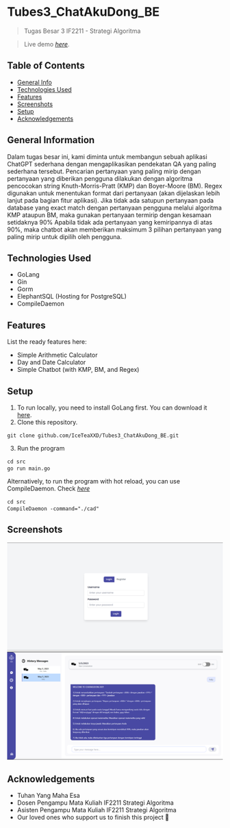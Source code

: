 # Tubes3_ChatAkuDong_BE
> Tugas Besar 3 IF2211 - Strategi Algoritma

> Live demo [_here_](https://www.youtube.com/watch?v=OcAE0r-t8uI&feature=youtu.be). <!-- If you have the project hosted somewhere, include the link here. -->

## Table of Contents
* [General Info](#general-information)
* [Technologies Used](#technologies-used)
* [Features](#features)
* [Screenshots](#screenshots)
* [Setup](#setup)
* [Acknowledgements](#acknowledgements)


## General Information
Dalam tugas besar ini, kami diminta untuk membangun sebuah aplikasi ChatGPT sederhana dengan mengaplikasikan pendekatan QA yang paling sederhana tersebut. Pencarian pertanyaan yang paling mirip dengan pertanyaan yang diberikan pengguna dilakukan dengan algoritma pencocokan string Knuth-Morris-Pratt (KMP) dan Boyer-Moore (BM). Regex digunakan untuk menentukan format dari pertanyaan (akan dijelaskan lebih lanjut pada bagian fitur aplikasi). Jika tidak ada satupun pertanyaan pada database yang exact match dengan pertanyaan pengguna melalui algoritma KMP ataupun BM, maka gunakan pertanyaan termirip dengan kesamaan setidaknya 90% Apabila tidak ada pertanyaan yang kemiripannya di atas 90%, maka chatbot akan memberikan maksimum 3 pilihan pertanyaan yang paling mirip untuk dipilih oleh pengguna.


## Technologies Used
- GoLang
- Gin
- Gorm
- ElephantSQL (Hosting for PostgreSQL)
- CompileDaemon


## Features
List the ready features here:
- Simple Arithmetic Calculator
- Day and Date Calculator
- Simple Chatbot (with KMP, BM, and Regex)

## Setup
1. To run locally, you need to install GoLang first. You can download it [here](https://golang.org/dl/).
2. Clone this repository.
```
git clone github.com/IceTeaXXD/Tubes3_ChatAkuDong_BE.git
```
3. Run the program
```
cd src
go run main.go
```
Alternatively, to run the program with hot reload, you can use CompileDaemon. Check [_here_](https://github.com/githubnemo/CompileDaemon)
```
cd src
CompileDaemon -command="./cad"
```

## Screenshots
![](doc/login.png)
<br>
![](doc/chat.png)

## Acknowledgements
- Tuhan Yang Maha Esa
- Dosen Pengampu Mata Kuliah IF2211 Strategi Algoritma
- Asisten Pengampu Mata Kuliah IF2211 Strategi Algoritma
- Our loved ones who support us to finish this project 💖